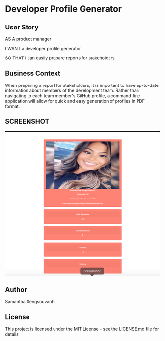 # Developer Profile Generator

## User Story

AS A product manager

I WANT a developer profile generator

SO THAT I can easily prepare reports for stakeholders

## Business Context

When preparing a report for stakeholders, it is important to have up-to-date information about members of the development team. Rather than navigating to each team member's GitHub profile, a command-line application will allow for quick and easy generation of profiles in PDF format.

## SCREENSHOT

![RESUME PDF](./assets/resume-pdf.png)

## Author

Samantha Sengsouvanh

## License

This project is licensed under the MIT License - see the LICENSE.md file for details

